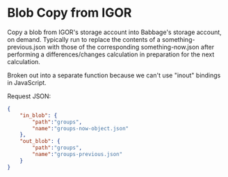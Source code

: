 # Blob Copy from IGOR
Copy a blob from IGOR's storage account into Babbage's storage account, on demand. Typically run to replace the contents of a something-previous.json with those of the corresponding something-now.json after performing a differences/changes calculation in preparation for the next calculation.

Broken out into a separate function because we can't use "inout" bindings in JavaScript.

Request JSON: 
```json
{
    "in_blob": {
        "path":"groups",
        "name":"groups-now-object.json"
    },
    "out_blob": {
        "path":"groups",
        "name":"groups-previous.json"
    }
}
```
